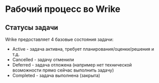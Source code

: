 # Рабочий процесс во Wrike
## Статусы задачи
Wrike предоставляет 4 базовые состояния задачи:  
*  Active - задача активна, требует планирования/оценки/решения и т.д.
*  Cancelled - задачу отменили
*  Deferred - задача отложена (например нет технической возможности прямо сейчас выполнить задачу)
*  Completed - задача выполнена (закрыта)
